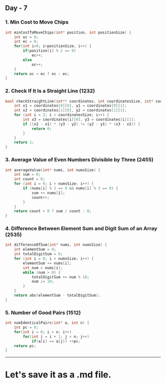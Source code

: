 
## Day - 7

### 1. Min Cost to Move Chips 
```cpp
int minCostToMoveChips(int* position, int positionSize) {
    int oc = 0;
    int ec = 0;
    for(int i=0; i<positionSize; i++) {
        if(position[i] % 2 == 0)
            ec++;
        else
            oc++;
    }
    return oc < ec ? oc : ec;
}
```

### 2. Check If It Is a Straight Line (1232)
```cpp
bool checkStraightLine(int** coordinates, int coordinatesSize, int* coordinatesColSize) {
    int x1 = coordinates[0][0], y1 = coordinates[0][1];
    int x2 = coordinates[1][0], y2 = coordinates[1][1];
    for (int i = 2; i < coordinatesSize; i++) {
        int x3 = coordinates[i][0], y3 = coordinates[i][1];
        if ((x2 - x1) * (y3 - y2) != (y2 - y1) * (x3 - x2)) {
            return 0;
        }
    }
    return 1;
}
```

### 3. Average Value of Even Numbers Divisible by Three (2455)
```cpp
int averageValue(int* nums, int numsSize) {
    int sum = 0;
    int count = 0;
    for (int i = 0; i < numsSize; i++) {
        if (nums[i] % 2 == 0 && nums[i] % 3 == 0) {
            sum += nums[i];
            count++;
        }
    }
    return count > 0 ? sum / count : 0;
}
```

### 4. Difference Between Element Sum and Digit Sum of an Array (2535)
```cpp
int differenceOfSum(int* nums, int numsSize) {
    int elementSum = 0;
    int totalDigitSum = 0;
    for (int i = 0; i < numsSize; i++) {
        elementSum += nums[i];
        int num = nums[i];
        while (num > 0) {
            totalDigitSum += num % 10;
            num /= 10;
        }
    }
    return abs(elementSum - totalDigitSum);
}
```

### 5. Number of Good Pairs (1512)
```cpp
int numIdenticalPairs(int* a, int n) {
    int pc = 0;
    for(int i = 0; i < n; i++)
        for(int j = i + 1; j < n; j++)
            if(a[i] == a[j]) ++pc;
    return pc;
}
```
---

# Let's save it as a .md file.
